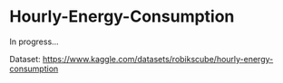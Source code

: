 # Hourly-Energy-Consumption
In progress...


Dataset: https://www.kaggle.com/datasets/robikscube/hourly-energy-consumption
